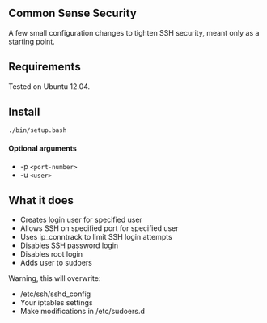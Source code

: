 ## Common Sense Security

A few small configuration changes to tighten SSH security, meant only as a
starting point.

## Requirements

Tested on Ubuntu 12.04.

## Install

`./bin/setup.bash`

#### Optional arguments

- -p `<port-number>`
- -u `<user>`

## What it does

- Creates login user for specified user
- Allows SSH on specified port for specified user
- Uses ip_conntrack to limit SSH login attempts
- Disables SSH password login
- Disables root login
- Adds user to sudoers

Warning, this will overwrite:

- /etc/ssh/sshd_config
- Your iptables settings
- Make modifications in /etc/sudoers.d
